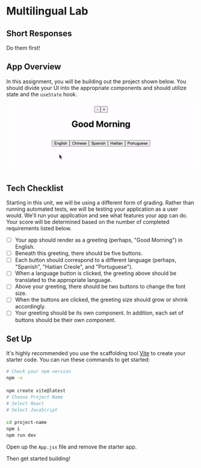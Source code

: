 # Multilingual Lab

## Short Responses

Do them first!

## App Overview

In this assignment, you will be building out the project shown below. You should divide your UI into the appropriate components and should utilize state and the `useState` hook. 

![demo](./demo.gif)

## Tech Checklist

Starting in this unit, we will be using a different form of grading. Rather than running automated tests, we will be testing your application as a user would. We'll run your application and see what features your app can do. Your score will be determined based on the number of completed requirements listed below.

- [ ] Your app should render as a greeting (perhaps, "Good Morning") in English. 
- [ ] Beneath this greeting, there should be five buttons. 
- [ ] Each button should correspond to a different language (perhaps, "Spanish", "Haitian Creole", and "Portuguese"). 
- [ ] When a language button is clicked, the greeting above should be translated to the appropriate language.
- [ ] Above your greeting, there should be two buttons to change the font size.
- [ ] When the buttons are clicked, the greeting size should grow or shrink accordingly. 
- [ ] Your greeting should be its own component. In addition, each set of buttons should be their own component. 

## Set Up
It's highly recommended you use the scaffolding tool [Vite](https://vitejs.dev/guide/) to create your starter code. You can run these commands to get started:

```sh
# Check your npm version
npm -v 

npm create vite@latest
# Choose Project Name
# Select React
# Select JavaScript

cd project-name
npm i
npm run dev
```

Open up the `App.jsx` file and remove the starter app.

Then get started building!



